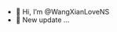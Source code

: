 - 👋 Hi, I’m @WangXianLoveNS
- 💞️ New update ...

<!---
WangXianLoveNS/WangXianLoveNS is a ✨ special ✨ repository because its `README.md` (this file) appears on your GitHub profile.
You can click the Preview link to take a look at your changes.
--->
